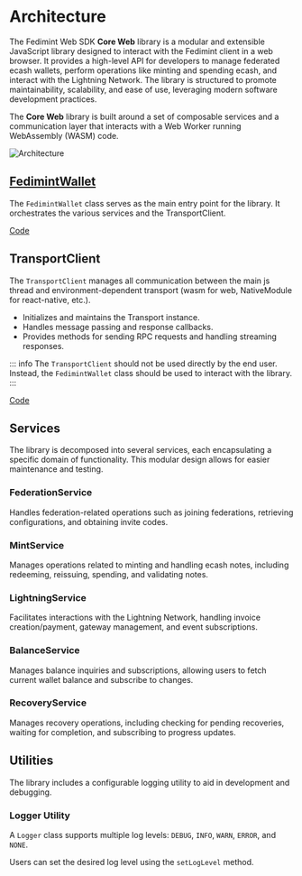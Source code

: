 # Architecture

The Fedimint Web SDK **Core Web** library is a modular and extensible JavaScript library designed to interact with the Fedimint client in a web browser. It provides a high-level API for developers to manage federated ecash wallets, perform operations like minting and spending ecash, and interact with the Lightning Network. The library is structured to promote maintainability, scalability, and ease of use, leveraging modern software development practices.

The **Core Web** library is built around a set of composable services and a communication layer that interacts with a Web Worker running WebAssembly (WASM) code.

<img src="/architecture-diagram.svg" alt="Architecture" />

## [**FedimintWallet**](FedimintWallet/index)

The `FedimintWallet` class serves as the main entry point for the library. It orchestrates the various services and the TransportClient.

[Code](https://github.com/fedimint/fedimint-web-sdk/blob/main/packages/core-web/src/FedimintWallet.ts)

## **TransportClient**

The `TransportClient` manages all communication between the main js thread and environment-dependent transport (wasm for web, NativeModule for react-native, etc.).

- Initializes and maintains the Transport instance.
- Handles message passing and response callbacks.
- Provides methods for sending RPC requests and handling streaming responses.

::: info
The `TransportClient` should not be used directly by the end user. Instead, the `FedimintWallet` class should be used to interact with the library.
:::

[Code](https://github.com/fedimint/fedimint-web-sdk/blob/main/packages/core-web/src/worker/TransportClient.ts)

## Services

The library is decomposed into several services, each encapsulating a specific domain of functionality. This modular design allows for easier maintenance and testing.

### **FederationService**

Handles federation-related operations such as joining federations, retrieving configurations, and obtaining invite codes.

### **MintService**

Manages operations related to minting and handling ecash notes, including redeeming, reissuing, spending, and validating notes.

### **LightningService**

Facilitates interactions with the Lightning Network, handling invoice creation/payment, gateway management, and event subscriptions.

### **BalanceService**

Manages balance inquiries and subscriptions, allowing users to fetch current wallet balance and subscribe to changes.

### **RecoveryService**

Manages recovery operations, including checking for pending recoveries, waiting for completion, and subscribing to progress updates.

## Utilities

The library includes a configurable logging utility to aid in development and debugging.

### **Logger Utility**

A `Logger` class supports multiple log levels: `DEBUG`, `INFO`, `WARN`, `ERROR`, and `NONE`.

Users can set the desired log level using the `setLogLevel` method.
